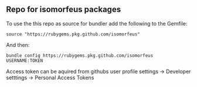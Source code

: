 ## Repo for isomorfeus packages

To use the this repo as source for bundler add the following to the Gemfile:

```
source "https://rubygems.pkg.github.com/isomorfeus"
```

And then:
```
bundle config https://rubygems.pkg.github.com/isomorfeus USERNAME:TOKEN
```

Access token can be aquired from githubs user profile settings -> Developer setttings -> Personal Access Tokens
